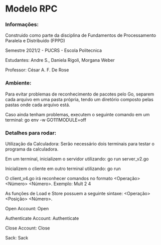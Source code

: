 # Modelo RPC

### Informações:
Construido como parte da disciplina de Fundamentos de Processamento Paralela e Distribuído (FPPD)

Semestre 2021/2  -  PUCRS - Escola Politecnica

Estudantes:  Andre S., Daniela Rigoli, Morgana Weber

Professor: César A. F. De Rose

### Ambiente:

Para evitar problemas de reconhecimento de pacotes pelo Go, separem cada arquivo em uma pasta própria, tendo um diretório composto pelas pastas onde cada arquivo está.

Caso ainda tenham problemas, executem o seguinte comando em um terminal: go env -w GO111MODULE=off

### Detalhes para rodar:

Utilização da Calculadora:
Serão necessário dois terminais para testar o programa da calculadora.

Em um terminal, inicializem o servidor utilizando: go run server_v2.go

Inicializem o cliente em outro terminal utilizando: go run <cliente de sua escolha>

O client_v4.go irá reconhecer comandos no formato <Operação> <Número> <Número>. Exemplo: Mult 2 4

As funções de Load e Store possuem a seguinte sintaxe: <Operação> <Posição> <Número>.




Open Account:
Open <User name>

Authenticate Account:
Authenticate <Number account>

Close Account: 
Close <Number account>

Sack:
Sack <Number account> <Agency> <Value>




